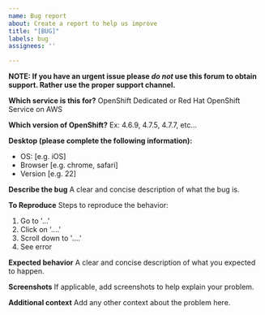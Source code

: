 ```yaml
---
name: Bug report
about: Create a report to help us improve
title: "[BUG]"
labels: bug
assignees: ''

---
```


**NOTE: If you have an urgent issue please _do not_ use this forum to obtain support. Rather use the proper support channel.**

**Which service is this for?**
OpenShift Dedicated or Red Hat OpenShift Service on AWS

**Which version of OpenShift?**
Ex: 4.6.9, 4.7.5, 4.7.7, etc...

**Desktop (please complete the following information):**
 - OS: [e.g. iOS]
 - Browser [e.g. chrome, safari]
 - Version [e.g. 22]

**Describe the bug**
A clear and concise description of what the bug is.

**To Reproduce**
Steps to reproduce the behavior:
1. Go to '...'
2. Click on '....'
3. Scroll down to '....'
4. See error

**Expected behavior**
A clear and concise description of what you expected to happen.

**Screenshots**
If applicable, add screenshots to help explain your problem.

**Additional context**
Add any other context about the problem here.
